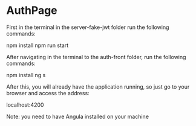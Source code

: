 # AuthPage

First in the terminal in the server-fake-jwt folder run the following commands:

npm install
npm run start

After navigating in the terminal to the auth-front folder, run the following commands:

npm install
ng s

After this, you will already have the application running, so just go to your browser and access the address:

localhost:4200

Note: you need to have Angula installed on your machine
